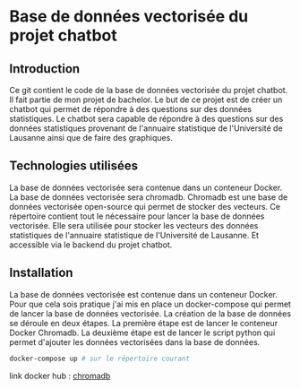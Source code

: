 # Base de données vectorisée du projet chatbot

## Introduction

Ce git contient le code de la base de données vectorisée du projet chatbot. Il fait partie de mon projet de bachelor. Le but de ce projet est de créer un chatbot qui permet de répondre à des questions sur des données statistiques. Le chatbot sera capable de répondre à des questions sur des données statistiques provenant de l'annuaire statistique de l'Université de Lausanne ainsi que de faire des graphiques.

## Technologies utilisées

La base de données vectorisée sera contenue dans un conteneur Docker. La base de données vectorisée sera chromadb. Chromadb est une base de données vectorisée open-source qui permet de stocker des vecteurs. Ce répertoire contient tout le nécessaire pour lancer la base de données vectorisée. Elle sera utilisée pour stocker les vecteurs des données statistiques de l'annuaire statistique de l'Université de Lausanne. Et accessible via le backend du projet chatbot.

## Installation

La base de données vectorisée est contenue dans un conteneur Docker. Pour que cela sois pratique j'ai mis en place un docker-compose qui permet de lancer la base de données vectorisée. La création de la base de données se déroule en deux étapes. La première étape est de lancer le conteneur Docker Chromadb. La deuxième étape est de lancer le script python qui permet d'ajouter les données vectorisées dans la base de données.

```bash
docker-compose up # sur le répertoire courant
```

link docker hub : [chromadb](https://hub.docker.com/r/chromadb/chroma)
